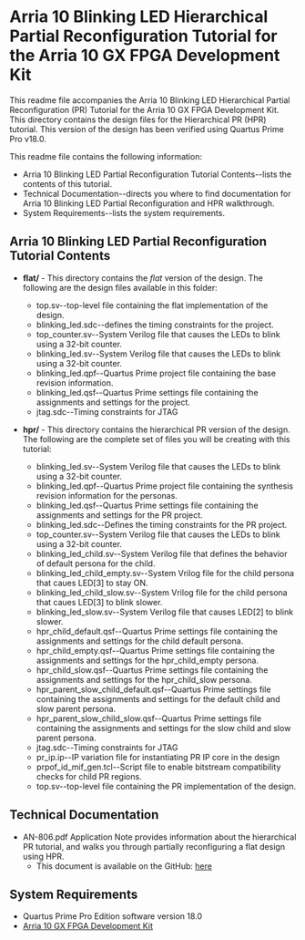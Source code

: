 # Arria 10 Blinking LED Hierarchical Partial Reconfiguration Tutorial for the Arria 10 GX FPGA Development Kit

This readme file accompanies the Arria 10 Blinking LED Hierarchical Partial Reconfiguration (PR) Tutorial for the Arria 10 GX FPGA Development Kit. This directory contains the design files for the Hierarchical PR (HPR) tutorial. This version of the design has been verified using Quartus Prime Pro v18.0.

This readme file contains the following information:

*  Arria 10 Blinking LED Partial Reconfiguration Tutorial Contents--lists the contents of this tutorial.
*  Technical Documentation--directs you where to find documentation for Arria 10 Blinking LED Partial Reconfiguration and HPR walkthrough.
*  System Requirements--lists the system requirements.

## Arria 10 Blinking LED Partial Reconfiguration Tutorial Contents

*  **flat/** - This directory contains the *flat* version of the design. The following are the design files available in this folder:
	* top.sv--top-level file containing the flat implementation of the design.
	* blinking_led.sdc--defines the timing constraints for the project.
	* top_counter.sv--System Verilog file that causes the LEDs to blink using a 32-bit counter.
	* blinking_led.sv--System Verilog file that causes the LEDs to blink using a 32-bit counter.
	* blinking_led.qpf--Quartus Prime project file containing the base revision information.
	* blinking_led.qsf--Quartus Prime settings file containing the assignments and settings for the project.
	* jtag.sdc--Timing constraints for JTAG

*  **hpr/** - This directory contains the hierarchical PR version of the design. The following are the complete set of files you will be creating with this tutorial:
	* blinking_led.sv--System Verilog file that causes the LEDs to blink using a 32-bit counter.
	* blinking_led.qpf--Quartus Prime project file containing the synthesis revision information for the personas.
	* blinking_led.qsf--Quartus Prime settings file containing the assignments and settings for the PR project.
	* blinking_led.sdc--Defines the timing constraints for the PR project.
	* top_counter.sv--System Verilog file that causes the LEDs to blink using a 32-bit counter.
	* blinking_led_child.sv--System Verilog file that defines the behavior of default persona for the child.
	* blinking_led_child_empty.sv--System Vrilog file for the child persona that caues LED[3] to stay ON.
	* blinking_led_child_slow.sv--System Vrilog file for the child persona that caues LED[3] to blink slower.
	* blinking_led_slow.sv--System Verilog file that causes LED[2] to blink slower.
	* hpr_child_default.qsf--Quartus Prime settings file containing the assignments and settings for the child default persona.
	* hpr_child_empty.qsf--Quartus Prime settings file containing the assignments and settings for the hpr_child_empty persona.
	* hpr_child_slow.qsf--Quartus Prime settings file containing the assignments and settings for the hpr_child_slow persona.
	* hpr_parent_slow_child_default.qsf--Quartus Prime settings file containing the assignments and settings for the default child and slow parent persona.
	* hpr_parent_slow_child_slow.qsf--Quartus Prime settings file containing the assignments and settings for the slow child and slow parent persona.
	* jtag.sdc--Timing constraints for JTAG
	* pr_ip.ip--IP variation file for instantiating PR IP core in the design
	* prpof_id_mif_gen.tcl--Script file to enable bitstream compatibility checks for child PR regions.	
	* top.sv--top-level file containing the PR implementation of the design.

## Technical Documentation

*  AN-806.pdf Application Note provides information about the hierarchical PR tutorial, and walks you through partially reconfiguring a flat design using HPR.
   *  This document is available on the GitHub: [here](AN-806.pdf)

## System Requirements

*  Quartus Prime Pro Edition software version 18.0
*  [Arria 10 GX FPGA Development Kit](https://www.altera.com/products/boards_and_kits/dev-kits/altera/kit-a10-gx-fpga.html)

